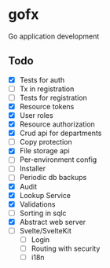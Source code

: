 # gofx

Go application development

## Todo

- [x] Tests for auth
- [ ] Tx in registration
- [ ] Tests for registration
- [x] Resource tokens
- [x] User roles
- [x] Resource authorization
- [x] Crud api for departments
- [ ] Copy protection
- [x] File storage api
- [ ] Per-environment config
- [ ] Installer
- [ ] Periodic db backups
- [x] Audit
- [x] Lookup Service
- [x] Validations
- [ ] Sorting in sqlc
- [x] Abstract web server
- [ ] Svelte/SvelteKit
  - [ ] Login
  - [ ] Routing with security
  - [ ] i18n